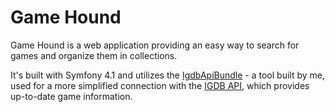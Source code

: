 # Game Hound

Game Hound is a web application providing an easy way to search for games and organize them in collections.

It's built with Symfony 4.1 and utilizes the [IgdbApiBundle](https://github.com/EmanuilNikolov/IgdbApiBundle) - a tool built by me, used for a more simplified connection with the [IGDB API](https://api.igdb.com/), which provides up-to-date game information. 
